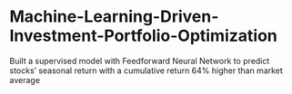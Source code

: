 # Machine-Learning-Driven-Investment-Portfolio-Optimization
 Built a supervised model with Feedforward Neural Network to predict stocks’  seasonal return with a cumulative return 64% higher than market average
